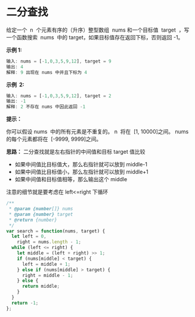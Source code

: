 # 二分查找

给定一个  n  个元素有序的（升序）整型数组  nums 和一个目标值  target  ，写一个函数搜索  nums  中的 target，如果目标值存在返回下标，否则返回 -1。

**示例 1:**

```js
输入: nums = [-1,0,3,5,9,12], target = 9
输出: 4
解释: 9 出现在 nums 中并且下标为 4
```

**示例  2:**

```js
输入: nums = [-1,0,3,5,9,12], target = 2
输出: -1
解释: 2 不存在 nums 中因此返回 -1
```

**提示：**

你可以假设 nums  中的所有元素是不重复的。
n  将在  [1, 10000]之间。
nums  的每个元素都将在  [-9999, 9999]之间。

**思路：**
二分查找就是左右指针的中间值和目标 target 值比较

- 如果中间值比目标值大，那么右指针就可以放到 middle-1
- 如果中间值比目标值小，那么左指针就可以放到 middle+1
- 如果中间值和目标值相等，那么输出这个 middle

注意的细节就是要考虑在 left<=right 下循环

```js
/**
 * @param {number[]} nums
 * @param {number} target
 * @return {number}
 */
var search = function(nums, target) {
  let left = 0,
    right = nums.length - 1;
  while (left <= right) {
    let middle = (left + right) >> 1;
    if (nums[middle] < target) {
      left = middle + 1;
    } else if (nums[middle] > target) {
      right = middle - 1;
    } else {
      return middle;
    }
  }
  return -1;
};
```

